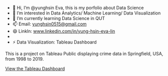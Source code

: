 - 👋 Hi, I’m @yunghsin Eva, this is my porfolio about Data Science
- 👀 I’m interested in Data Analytics/ Machine Learning/ Data Visualization
- 🌱 I’m currently learning Data Science in QUT
- 📫 Email: yunghsin0515@gmail.com
- 😄 Linkln: www.linkedin.com/in/yung-hsin-eva-lin
- 
- ⚡ Data Visualization: Tableau Dashboard

This is a project on Tableau Public displaying crime data in Springfield, USA, from 1998 to 2019.

[View the Tableau Dashboard](https://public.tableau.com/app/profile/yung.hsin.lin/viz/CrimesinUSASpringfieldfrom1998to2019/Final#1)


<!---
yunghsin/eva is a ✨ special ✨ repository because its `README.md` (this file) appears on your GitHub profile.
You can click the Preview link to take a look at your changes.
--->
